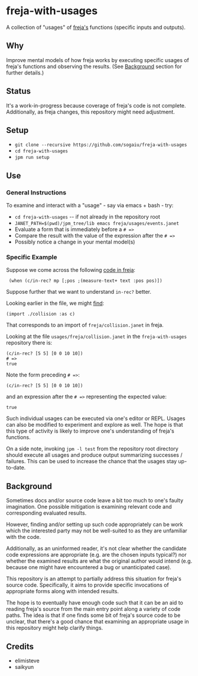 # freja-with-usages

A collection of "usages" of [freja's](https://github.com/saikyun/freja)
functions (specific inputs and outputs).

## Why

Improve mental models of how freja works by executing specific usages
of freja's functions and observing the results.  (See
[Background](#background) section for further details.)

## Status

It's a work-in-progress because coverage of freja's code is not
complete.  Additionally, as freja changes, this repository might need
adjustment.

## Setup

* `git clone --recursive https://github.com/sogaiu/freja-with-usages`
* `cd freja-with-usages`
* `jpm run setup`

## Use

### General Instructions

To examine and interact with a "usage" - say via emacs + bash - try:

* `cd freja-with-usages` -- if not already in the repository root
* `JANET_PATH=$(pwd)/jpm_tree/lib emacs freja/usages/events.janet`
* Evaluate a form that is immediately before a `# =>`
* Compare the result with the value of the expression after the `# =>`
* Possibly notice a change in your mental model(s)

### Specific Example

Suppose we come across the following [code in freja](https://github.com/saikyun/freja/blob/8583fa1a73d3754fe465f108d49496cc6bc3d570/freja/layout.janet#L122):

```
 (when (c/in-rec? mp [;pos ;(measure-text+ text :pos pos)])
```

Suppose further that we want to understand `in-rec?` better.

Looking earlier in the file, we might [find](https://github.com/saikyun/freja/blob/8583fa1a73d3754fe465f108d49496cc6bc3d570/freja/layout.janet#L4):

```
(import ./collision :as c)
```

That corresponds to an import of `freja/collision.janet` in freja.

Looking at the file `usages/freja/collision.janet` in the `freja-with-usages`
repository there is:

```
(c/in-rec? [5 5] [0 0 10 10])
# =>
true
```

Note the form preceding `# =>`:

```
(c/in-rec? [5 5] [0 0 10 10])
```

and an expression after the `# =>` representing the expected value:

```
true
```

Such individual usages can be executed via one's editor or REPL.
Usages can also be modified to experiment and explore as well.  The
hope is that this type of activity is likely to improve one's
understanding of freja's functions.

On a side note, invoking `jpm -l test` from the repository root
directory should execute all usages and produce output summarizing
successes / failures.  This can be used to increase the chance that
the usages stay up-to-date.

## Background

Sometimes docs and/or source code leave a bit too much to one's faulty
imagination.  One possible mitigation is examining relevant code and
corresponding evaluated results.

However, finding and/or setting up such code appropriately can be work
which the interested party may not be well-suited to as they are
unfamiliar with the code.

Additionally, as an uninformed reader, it's not clear whether the
candidate code expressions are appropriate (e.g. are the chosen inputs
typical?) nor whether the examined results are what the original
author would intend (e.g. because one might have encountered a bug or
unanticipated case).

This repository is an attempt to partially address this situation for
freja's source code.  Specifically, it aims to provide specific
invocations of appropriate forms along with intended results.

The hope is to eventually have enough code such that it can be an aid
to reading freja's source from the main entry point along a variety of
code paths.  The idea is that if one finds some bit of freja's source
code to be unclear, that there's a good chance that examining an
appropriate usage in this repository might help clarify things.

## Credits

* elimisteve
* saikyun

